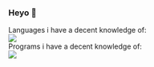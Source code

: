 ### Heyo 👋

Languages i have a decent knowledge of: <br>
<img src="https://skillicons.dev/icons?i=py,js,lua,selenium"/>
<br>
Programs i have a decent knowledge of: <br>
<img src="https://skillicons.dev/icons?i=discord,vscode,pr"/>
